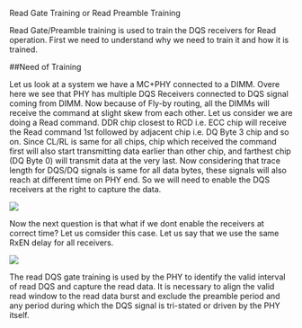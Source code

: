 Read Gate Training or Read Preamble Training

Read Gate/Preamble training is used to train the DQS receivers for Read operation. First we need to understand why we need to train it and how it is trained. 

##Need of Training

Let us look at a system we have a MC+PHY connected to a DIMM. Overe here we see that PHY has multiple DQS Receivers connected to DQS signal coming from DIMM. Now because of Fly-by routing, all the DIMMs will receive the command at slight skew from each other. Let us consider we are doing a Read command. DDR chip closest to RCD i.e. ECC chip will receive the Read command 1st followed by adjacent chip i.e. DQ Byte 3 chip and so on. Since CL/RL is same for all chips, chip which received the command first will also start transmitting data earlier than other chip, and farthest chip (DQ Byte 0) will transmit data at the very last. Now considering that trace length for DQS/DQ signals is same for all data bytes, these signals will also reach at different time on PHY end. So we will need to enable the DQS receivers at the right to capture the data.

![](../images/rdgate/rdgateneed2.drawio)

Now the next question is that what if we dont enable the receivers at correct time?
Let us comsider this case. Let us say that we use the same RxEN delay for all receivers. 

![](../images/rdgate/rdgateneed.drawio)


The read DQS gate training is used by the PHY to identify the valid interval of read DQS and capture the read data. It is necessary to align the valid read window to the read data burst and exclude the preamble period and any period during which the DQS signal is tri-stated or driven by the PHY itself.
